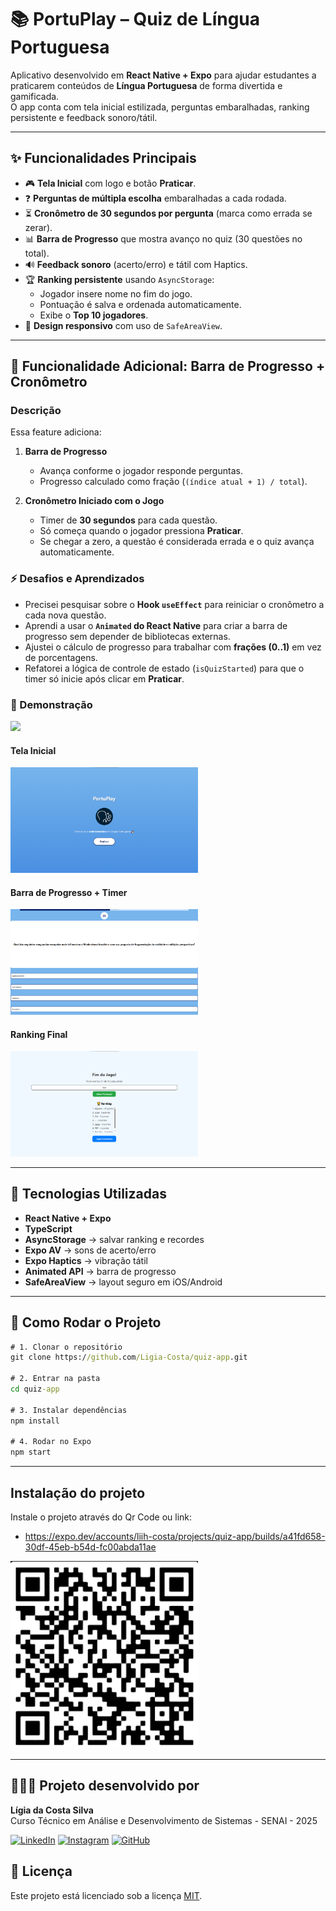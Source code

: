 # 📚 PortuPlay – Quiz de Língua Portuguesa

Aplicativo desenvolvido em **React Native + Expo** para ajudar estudantes a praticarem conteúdos de **Língua Portuguesa** de forma divertida e gamificada.  
O app conta com tela inicial estilizada, perguntas embaralhadas, ranking persistente e feedback sonoro/tátil.

---

## ✨ Funcionalidades Principais

- 🎮 **Tela Inicial** com logo e botão **Praticar**.
- ❓ **Perguntas de múltipla escolha** embaralhadas a cada rodada.
- ⏳ **Cronômetro de 30 segundos por pergunta** (marca como errada se zerar).
- 📊 **Barra de Progresso** que mostra avanço no quiz (30 questões no total).
- 🔊 **Feedback sonoro** (acerto/erro) e tátil com Haptics.
- 🏆 **Ranking persistente** usando `AsyncStorage`:
  - Jogador insere nome no fim do jogo.
  - Pontuação é salva e ordenada automaticamente.
  - Exibe o **Top 10 jogadores**.
- 📱 **Design responsivo** com uso de `SafeAreaView`.

---

## 🎯 Funcionalidade Adicional: Barra de Progresso + Cronômetro

### Descrição
Essa feature adiciona:
1. **Barra de Progresso**  
   - Avança conforme o jogador responde perguntas.  
   - Progresso calculado como fração (`(índice atual + 1) / total`).  

2. **Cronômetro Iniciado com o Jogo**  
   - Timer de **30 segundos** para cada questão.  
   - Só começa quando o jogador pressiona **Praticar**.  
   - Se chegar a zero, a questão é considerada errada e o quiz avança automaticamente.  

### ⚡ Desafios e Aprendizados
- Precisei pesquisar sobre o **Hook `useEffect`** para reiniciar o cronômetro a cada nova questão.  
- Aprendi a usar o **`Animated` do React Native** para criar a barra de progresso sem depender de bibliotecas externas.  
- Ajustei o cálculo de progresso para trabalhar com **frações (0..1)** em vez de porcentagens.  
- Refatorei a lógica de controle de estado (`isQuizStarted`) para que o timer só inicie após clicar em **Praticar**.  

### 🎥 Demonstração
<img src="assets/teste.gif" width="300" />

#### Tela Inicial
<img src="assets/telainicial.png" width="300" />

#### Barra de Progresso + Timer
<img src="assets/barraprogresso.png" width="300" />

#### Ranking Final
<img src="assets/ranking.png" width="300" />

---

## 🚀 Tecnologias Utilizadas

- **React Native + Expo**
- **TypeScript**
- **AsyncStorage** → salvar ranking e recordes
- **Expo AV** → sons de acerto/erro
- **Expo Haptics** → vibração tátil
- **Animated API** → barra de progresso
- **SafeAreaView** → layout seguro em iOS/Android

---

## 📌 Como Rodar o Projeto

```cmd
# 1. Clonar o repositório
git clone https://github.com/Ligia-Costa/quiz-app.git

# 2. Entrar na pasta
cd quiz-app

# 3. Instalar dependências
npm install

# 4. Rodar no Expo
npm start
```
---

## Instalação do projeto
Instale o projeto através do Qr Code ou link:
- https://expo.dev/accounts/liih-costa/projects/quiz-app/builds/a41fd658-30df-45eb-b54d-fc00abda11ae
<img src="assets/qrcode.png" width="300" />

---

## 👩🏻‍💻 Projeto desenvolvido por

**Lígia da Costa Silva**  
Curso Técnico em Análise e Desenvolvimento de Sistemas - SENAI - 2025

[![LinkedIn](https://img.shields.io/badge/LinkedIn-0077B5?style=for-the-badge&logo=linkedin&logoColor=white)](www.linkedin.com/in/lígia-costa-16080118b) 
[![Instagram](https://img.shields.io/badge/Instagram-E4405F?style=for-the-badge&logo=instagram&logoColor=white)](https://www.instagram.com/liiih.costa/)
[![GitHub](https://img.shields.io/badge/GitHub-181717?style=for-the-badge&logo=github&logoColor=white)](https://github.com/Ligia-Costa)

## 📄 Licença

Este projeto está licenciado sob a licença [MIT](https://opensource.org/licenses/MIT).
